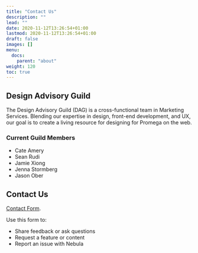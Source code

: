 ```yaml
---
title: "Contact Us"
description: ""
lead: ""
date: 2020-11-12T13:26:54+01:00
lastmod: 2020-11-12T13:26:54+01:00
draft: false
images: []
menu:
  docs:
    parent: "about"
weight: 120
toc: true
---
```


## Design Advisory Guild
The Design Advisory Guild (DAG) is a cross-functional team in Marketing Services. Blending our expertise in design, front-end development, and UX, our goal is to create a living resource for designing for Promega on the web.


### Current Guild Members
* Cate Amery
* Sean Rudi
* Jamie Xiong
* Jenna Stormberg
* Jason Ober

## Contact Us
[Contact Form](https://promega.formstack.com/forms/nebula_contact).

Use this form to:
* Share feedback or ask questions
* Request a feature or content
* Report an issue with Nebula
